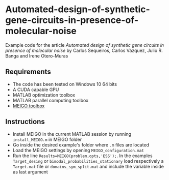 # Automated-design-of-synthetic-gene-circuits-in-presence-of-molecular-noise
Example code for the article _Automated design of synthetic gene circuits in presence of molecular noise_
by Carlos Sequeiros, Carlos Vázquez, Julio R. Banga and Irene Otero-Muras
## Requirements
- The code has been tested on Windows 10 64 bits
- A CUDA capable GPU
- MATLAB optimization toolbox
- MATLAB parallel computing toolbox
- [MEIGO toolbox](https://github.com/gingproc-IIM-CSIC/MEIGO64)
## Instructions
- Install MEIGO in the current MATLAB session by running `install_MEIGO.m` in MEIGO folder
- Go inside the desired example's folder where `.m` files are located
- Load the MEIGO settings by opening `MEIGO_configuration.mat`
- Run the line `Results=MEIGO(problem,opts,'ESS');`. In the examples `Target_desing` or `bimodal_probabilities_stationary` load respectively a `Target.mat` file or `domains_sym_split.mat` and include the variable inside as last argument 
